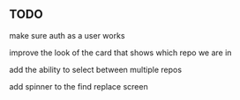 ## TODO

make sure auth as a user works

improve the look of the card that shows which repo we are in

add the ability to select between multiple repos

add spinner to the find replace screen

